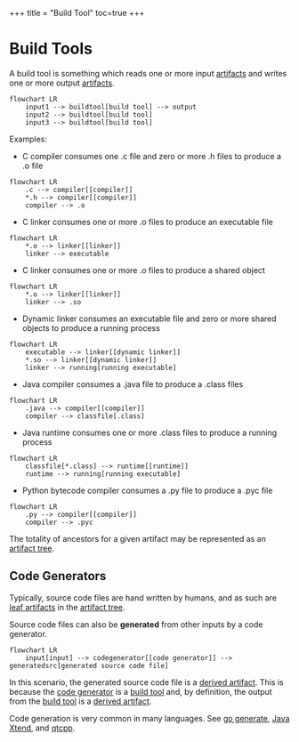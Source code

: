 +++
title = "Build Tool"
toc=true
+++

# Build Tools

A build tool is something which reads one or more input [artifacts](/glossary/artifact) and writes one or more output [artifacts](/glossary/artifact).

```mermaid
flowchart LR 
    input1 --> buildtool[build tool] --> output
    input2 --> buildtool[build tool]
    input3 --> buildtool[build tool]
```


Examples:
* C compiler consumes one .c file and zero or more .h files to produce a .o file
```mermaid
flowchart LR
    .c --> compiler[[compiler]]
    *.h --> compiler[[compiler]]
    compiler --> .o
```
* C linker consumes one or more .o files to produce an executable file
```mermaid
flowchart LR
    *.o --> linker[[linker]]
    linker --> executable
```
* C linker consumes one or more .o files to produce a shared object
```mermaid
flowchart LR
    *.o --> linker[[linker]]
    linker --> .so
```
* Dynamic linker consumes an executable file and zero or more shared objects to produce a running process
```mermaid
flowchart LR
    executable --> linker[[dynamic linker]]
    *.so --> linker[[dynamic linker]]
    linker --> running[running executable]
```
* Java compiler consumes a .java file to produce a .class files
```mermaid
flowchart LR
    .java --> compiler[[compiler]]
    compiler --> classfile[.class]
```
* Java runtime consumes one or more .class files to produce a running process
```mermaid
flowchart LR
    classfile[*.class] --> runtime[[runtime]]
    runtime --> running[running executable]
```
* Python bytecode compiler consumes a .py file to produce a .pyc file
```mermaid
flowchart LR
    .py --> compiler[[compiler]]
    compiler --> .pyc
```

The totality of ancestors for a given artifact may be represented as an [artifact tree](/glossary/artifact_tree).

## Code Generators

Typically, source code files are hand written by humans, and as such are [leaf artifacts](/glossary/artifact/#leaf-artifacts) in the [artifact tree](/glossary/artifact_tree).

Source code files can also be **generated** from other inputs by a code generator.

```mermaid
flowchart LR
    input[input] --> codegenerator[[code generator]] --> generatedsrc[generated source code file]
```

In this scenario, the generated source code file is a [derived artifact](/glossary/artifact/#derived-artifacts). This is because the [code generator](build_tool/#code-generators) is a [build tool](#build-tools) and, by definition, the output from the [build tool](#build-tools) is a [derived artifact](/glossary/artifact/#derived-artifacts).

Code generation is very common in many languages.  See [go generate](https://eli.thegreenplace.net/2021/a-comprehensive-guide-to-go-generate/), [Java Xtend](https://www.eclipse.org/xtend/), and [qtcpp](https://qface.readthedocs.io/en/latest/qtcpp.html).



